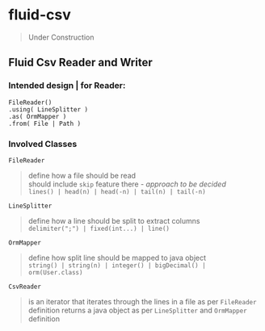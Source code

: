 # fluid-csv
> Under Construction

## Fluid Csv Reader and Writer

### Intended design | for Reader:
```
FileReader()
.using( LineSplitter )
.as( OrmMapper )
.from( File | Path )
```

### Involved Classes

`FileReader`
> define how a file should be read\
> should include `skip` feature there - *approach to be decided*\
> `lines() | head(n) | head(-n) | tail(n) | tail(-n)`

`LineSplitter`
> define how a line should be split to extract columns\
> `delimiter(";") | fixed(int...) | line()`

`OrmMapper`
> define how split line should be mapped to java object\
> `string() | string(n) | integer() | bigDecimal() | orm(User.class)`

`CsvReader`
> is an iterator that iterates through the lines in a file as per `FileReader` definition
> returns a java object as per `LineSplitter` and `OrmMapper` definition
